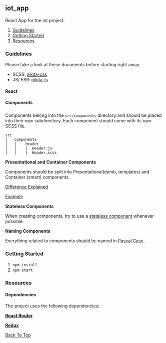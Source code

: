## iot_app

React App for the iot project.

1. <a href="#guidelines">Guidelines</a>
2. <a href="#getting-started">Getting Started</a>
3. <a href="#resources">Resources</a>

### Guidelines

Please take a look at these documents before starting right away.

+ SCSS: <a href="https://github.com/nikita-kit/nikita-css">nikita-css</a>
+ JS/ ES6: <a href="https://github.com/nikita-kit/nikita-js">nikita-js</a>

#### React

##### Components

Components belong into the `src/components` directory and should be placed 
into their own subdirectory. Each component should come with its 
own SCSS file.

```
src
|   components
|   |    Header
|   |    |  Header.js
|   |    |  Header.scss
```

**Presentational and Container Components**

Components should be split into Presentational(dumb, templates) and Container
(smart) 
components.

<a href="https://medium.com/@dan_abramov/smart-and-dumb-components-7ca2f9a7c7d0">Difference Explained</a>

<a href="https://gist.github.com/chantastic/fc9e3853464dffdb1e3c">Example</a>

**Stateless Components**

When creating components, try to use a 
<a href="https://programmingwithmosh.com/react/react-functional-components/">stateless component</a> whenever possible.

**Naming Components**

Everything related to components should be named in <a href="http://wiki.c2.com/?PascalCase">Pascal Case</a>.

### Getting Started

1. `npm install`
2. `npm start`

### Resources

#### Dependencies

The project uses the following dependencies:

**<a href="https://github.com/ReactTraining/react-router">React Router</a>**

**<a href="https://redux.js.org/">Redux</a>**

<a href="#iot_app">Back To Top</a>